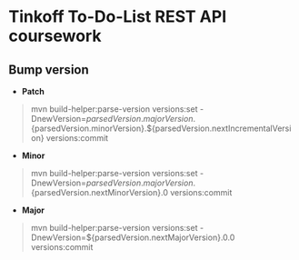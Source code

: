# Tinkoff To-Do-List REST API coursework

## Bump version
- **Patch**
> mvn build-helper:parse-version versions:set -DnewVersion=${parsedVersion.majorVersion}.${parsedVersion.minorVersion}.${parsedVersion.nextIncrementalVersion} versions:commit
- **Minor** 
>mvn build-helper:parse-version versions:set -DnewVersion=${parsedVersion.majorVersion}.${parsedVersion.nextMinorVersion}.0 versions:commit
- **Major** 
> mvn build-helper:parse-version versions:set -DnewVersion=${parsedVersion.nextMajorVersion}.0.0 versions:commit






